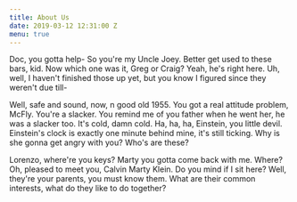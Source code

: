 ```yaml
---
title: About Us
date: 2019-03-12 12:31:00 Z
menu: true
---
```


Doc, you gotta help- So you're my Uncle Joey. Better get used to these bars, kid. Now which one was it, Greg or Craig? Yeah, he's right here. Uh, well, I haven't finished those up yet, but you know I figured since they weren't due till-

Well, safe and sound, now, n good old 1955. You got a real attitude problem, McFly. You're a slacker. You remind me of you father when he went her, he was a slacker too. It's cold, damn cold. Ha, ha, ha, Einstein, you little devil. Einstein's clock is exactly one minute behind mine, it's still ticking. Why is she gonna get angry with you? Who's are these?

Lorenzo, where're you keys? Marty you gotta come back with me. Where? Oh, pleased to meet you, Calvin Marty Klein. Do you mind if I sit here? Well, they're your parents, you must know them. What are their common interests, what do they like to do together?
